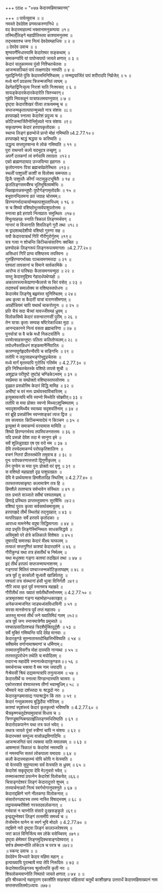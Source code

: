 +++
title = "०७७ केदारमहिमाख्यानम्"

+++
॥ पार्वत्युवाच ॥ ॥  
नमस्ते देवदेवेश प्रणमत्करुणानिधे ॥  
वद केदारमाहात्म्यं भक्तानामनुकम्पया ॥१॥  
तस्मिल्ँलिङ्गे महाप्रीतिस्तव काश्यामनुत्तमा ॥  
तद्भक्ताश्च जना नित्यं देवदेवमहाधियः ॥ २ ॥  
॥ देवदेव उवाच ॥ ॥  
शृण्वपर्णेभिधास्यामि केदारेश्वर सङ्कथाम् ॥  
समाकर्ण्यापि यां पापोप्यपापो जायते क्षणात् ॥ ३ ॥  
केदारं यातुकामस्य पुंसो निश्चितचेतसः ॥  
आजन्मसञ्चितं पापं तत्क्षणादेव नश्यति ॥ ४ ॥  
गृहाद्विनिर्गते पुंसि केदारमभिनिश्चितम् ॥ जन्मद्वयार्जितं पापं शरीरादपि निर्व्रजेत् ॥ ५ ॥  
मध्ये मार्गं प्रपन्नस्य त्रिजन्मजनितं त्वघम् ॥  
देहगेहाद्विनिःसृत्य निराशं याति निःश्वसत् ॥ ६ ॥  
सायङ्केदारकेदारकेदारेति त्रिरुच्चरन्॥  
गृहेपि निवसन्नूनं यात्राफलमवाप्नुयात् ॥ ७ ॥  
दृष्ट्वा केदारशिखरं पीत्वा तत्रत्यमम्बु च ॥  
सप्तजन्मकृतात्पापान्मुच्यते नात्र संशयः ॥८॥  
हरपापह्रदे स्नात्वा केदारेशं प्रपूज्य च ॥  
कोटिजन्मार्जितैनोभिर्मुच्यते नात्र संशयः ॥९॥  
सकृत्प्रणम्य केदारं हरपापकृतोदकः ॥  
स्थाप्य लिङ्गं हृदम्भोजे प्रान्ते मोक्षं गमिष्यति॥4.2.77.१०॥  
हरपापह्रदे श्राद्धं श्रद्धया यः करिष्यति ॥  
उद्धृत्य सप्तपुरुषान्स मे लोकं गमिष्यति ॥ ११ ॥  
पुरा राथन्तरे कल्पे यदभूदत्र तच्छृणु ॥  
अपर्णे दत्तकर्णा त्वं वर्णयामि तवाग्रतः ॥१२॥  
एको ब्राह्मणदायाद उज्जयिन्या इहागतः ॥  
कृतोपनयनः पित्रा ब्रह्मचर्यव्रतेस्थितः ॥१३॥  
स्थलीं पाशुपतीं काशीं स विलोक्य समन्ततः॥  
द्विजैः पाशुपतैः कीर्णां जटामुकुटभूषितैः ॥ १४ ॥  
कृतलिङ्गसमर्चैश्च भूतिभूषितवर्ष्मभिः ॥  
भिक्षाहृतान्नसन्तुष्टैः पुष्टैर्गङ्गामृतोदकैः ॥ १५ ॥  
बभूवानन्दितमना व्रतं जग्राह चोत्तमम्॥  
हिरण्यगर्भादाचार्यान्महत्पाशुपताभिधम् ॥ १६ ॥  
स च शिष्यो वशिष्ठोभूत्सर्वपाशुपतोत्तमः ॥  
स्नात्वा ह्रदे हरपापे नित्यप्रातः समुत्थितः ॥१७॥  
विभूत्याहरहः स्नाति त्रिकालं लिङ्गमर्चयन् ॥  
नान्तरं स विजानाति शिवलिङ्गे गुरौ तथा ॥१८॥  
स द्वादशाब्ददेशीयो वशिष्ठो गुरुणा सह ॥  
ययौ केदारयात्रार्थं गिरिं गौरीगुरोर्गुरुम् ॥१९॥  
यत्र गत्वा न शोचन्ति किञ्चित्संसारिणः क्वचित ॥  
प्राश्योदकं लिङ्गरूपं लिङ्गरूपत्वमागताः ॥4.2.77.२०॥  
असिधारं गिरिं प्राप्य वशिष्ठस्य तपस्विनः ॥  
गुरुर्हिरण्यगर्भाख्यः पञ्चत्वमगमत्तदा ॥ २१ ॥  
पश्यतां तापसानां च विमाने सार्वकामिके ॥  
आरोप्य तं पारिषदाः कैलासमनयन्मुदा ॥ २२ ॥  
यस्तु केदारमुद्दिश्य गेहादर्धपथेप्यहो ॥  
अकातरस्त्यजेत्प्राणान्कैलासे स चिरं वसेत् ॥ २३ ॥  
तदाश्चर्यं समालोक्य स वशिष्ठस्तपोधनः ॥  
केदारमेव लिङ्गेषु बह्वमंस्त सुनिश्चितम् ॥ २४॥  
अथ कृत्वा स कैदारीं यात्रां वाराणसीमगात् ॥  
अग्रहीन्नियमं चापि यथार्थं चाकरोत्पुनः ॥ ॥ २५ ॥  
प्रति चैत्रं सदा चैत्र्यां यावज्जीवमहं ध्रुवम् ॥  
विलोकयिष्ये केदारं वसन्वाराणसीं पुरीम् ॥ २६ ॥  
तेन यात्राः कृताः सम्यक् षष्टिरेकाधिका मुदा ॥  
आनन्दकानने नित्यं वसता ब्रह्मचारिणा ॥ २७ ॥  
पुनर्यात्रां स वै चक्रे मधौ निकटवर्तिनि ॥  
परमोत्साहसन्तुष्टः पलिता कलितोप्यलम्॥ २८ ॥  
तपोधनैस्तन्निधनं शङ्कमानैर्निवारितः ॥  
कारुण्यपूर्णहृदयैरन्यैरपि च सङ्गिभिः ॥ २९ ॥  
ततोपि न तदुत्साहभङ्गोभूद्दृढचेतसः ॥  
मध्ये मार्गं मृतस्यापि गुरोरिव गतिर्मम ॥ 4.2.77.३० ॥  
इति निश्चितचेतस्के वशिष्ठे तापसे शुचौ ॥  
अशूद्रान्न परीपुष्टे तुष्टोहं चण्डिकेऽभवम् ॥ ३१ ॥  
स्वप्रेमया स सम्प्रोक्तो वशिष्ठस्तापसोत्तमः ॥  
दृढव्रत प्रसन्नोस्मि केदारं विद्धि मामिह ॥ ३२ ॥  
अभीष्टं च वरं मत्तः प्रार्थयस्वाविचारितम् ॥  
इत्युक्तवत्यपि मयि स्वप्नो मिथ्येति सोब्रवीत्॥ ३३ ॥  
ततोपि स मया प्रोक्तः स्वप्नो मिथ्याऽशुचिष्मताम् ॥  
भवादृशाममिथ्यैव स्वाख्या सदृशवर्तिनाम् ॥ ३४ ॥  
वरं ब्रूहि प्रसन्नोस्मि स्वप्नशङ्कां त्यज द्विज ॥  
तव सत्त्ववतः किञ्चिन्मयादेयं न किञ्चन ॥ ३५ ॥  
इत्युक्तं मे समाकर्ण्य वरयामास मामिति ॥  
शिष्यो हिरण्यगर्भस्य तपस्विजनसत्तमः ॥ ३६ ॥  
यदि प्रसन्नो देवेश तदा मे सानुगा इमे ॥  
सर्वे शूलिन्नुग्राह्या एष एव वरो मम ॥ ३७ ॥  
देवि तस्येदमाकर्ण्य परोपकृतिशालिनः ॥  
वचनं नितरां प्रीतस्तथेति तमुवाच ह ॥ ३८ ॥  
पुनः परोपकरणात्तत्तपो द्विगुणीकृतम् ॥  
तेन पुण्येन स मया पुनः प्रोक्तो वरं वृणु ॥ ३९ ॥  
स वशिष्ठो महाप्राज्ञो दृढ पाशुपतव्रतः ॥  
देवि मे प्रार्थयामास हिमशैलादिह स्थितिम् ॥ 4.2.77.४० ॥  
ततस्तत्तपसाकृष्टः कलामात्रेण तत्र हि ॥  
हिमशैले ततश्चात्र सर्वभावेन संस्थितः ॥ ४१ ॥  
ततः प्रभाते सञ्जाते सर्वेषां पश्यतामहम् ॥  
हिमाद्रे प्रस्थितः प्राप्तस्तूयमानः सुरर्षिभिः ॥४२॥  
वशिष्ठं पुरतः कृत्वा सर्वसार्थसमायुतम् ॥  
हरपापह्रदे तीर्थे स्थितोहं तद्नुग्रहात् ॥ ४३ ॥  
मत्परिग्रहतः सर्वे हरपापे कृतोदकाः ॥  
आराध्य मामनेनैव वपुषा सिद्धिमागताः ॥ ४४ ॥  
तदा प्रभृति लिङ्गेस्मिन्स्थितः साधकसिद्धये ॥  
अविमुक्ते परे क्षेत्रे कलिकाले विशेषतः ॥ ४५॥  
तुषाराद्रिं समारुह्य केदारं वीक्ष्य यत्फलम् ॥  
तत्फलं सप्तगुणितं काश्यां केदारदर्शने ॥ ४६ ॥  
गौरीकुण्डं यथा तत्र हंसतीर्थं च निर्मलम् ॥  
यथा मधुस्रवा गङ्गा काश्यां तदखिलं तथा ॥ ४७ ॥  
इदं तीर्थं हरपापं सप्तजन्माघनाशनम् ॥  
गङ्गायां मिलितं पश्चाज्जन्मकोटिकृताघहम् ॥ ४८ ॥  
अत्र पूर्वं तु काकोलौ युध्यतौ खान्निपेततुः ॥  
पश्यतां तत्र संस्थानां हंसौ भूत्वा विनिर्गतौ ॥४९॥  
गौरि त्वया कृतं पूर्वं स्नानमत्र महाह्रदे ॥  
गौरीतीर्थं ततः ख्यातं सर्वतीर्थोत्तमोत्तमम् ॥ 4.2.77.५० ॥  
अत्रामृतस्रवा गङ्गा महामोहान्धकारहृत् ॥  
अनेकजन्मजनित जाड्यध्वंसविधायिनी ॥ ५१ ॥  
सरसा मानसेनात्र पूर्वं तप्तं महातपः ॥  
अतस्तु मानसं तीर्थं जने ख्यातिमिदं गतम् ॥५२॥  
अत्र पूर्वं जनः स्नानमात्रेणैव प्रमुच्यते ॥  
पश्चात्प्रसादितश्चाहं त्रिदशैर्मुक्तिदुर्दृशैः ॥ ५३ ॥  
सर्वे मुक्तिं गमिष्यन्ति यदि देवेह मानवाः ॥  
केदारकुण्डे सुस्नातास्तदोच्छित्तिर्भविष्यति ॥ ५४ ॥  
सर्वेषामेव वर्णानामाश्रमाणां च धर्मिणाम्॥  
तस्मात्तनुविसर्गेत्र मोक्षं दास्यति नान्यथा ॥ ५५ ॥  
ततस्तदुपरोधेन तथेति च मयोदितम् ॥  
तदारभ्य महादेवि स्नानात्केदारकुण्डतः॥॥ ५६ ॥  
समर्चनाच्च भक्त्या वै मम नाम जपादपि ॥  
नैःश्रेयसीं श्रियं दद्यामन्यत्रापि तनुत्यजाम ॥ ५७ ॥  
केदारतीर्थे यः स्नात्वा पिण्डान्दास्यति चात्वरः ॥  
एकोत्तरशतं वंश्यास्तस्य तीर्णा भवाम्बुधिम्॥ ५८ ॥  
भौमवारे यदा दर्शस्तदा यः श्राद्धदो नरः ॥  
केदारकुण्डमासाद्य गयाश्राद्धेन किं ततः ॥ ५९ ॥  
केदारं गन्तुकामस्य बुद्धिर्देया नरैरियम् ॥  
काश्यां स्पृशंस्त्वं केदारं कृतकृत्यो भविष्यसि ॥ 4.2.77.६० ॥  
चैत्रकृष्णचतुर्दश्यामुपवासं विधाय च ॥  
त्रिगण्डूषान्पिबन्प्रातर्हृल्लिङ्गमधितिष्ठति ॥ ६१ ॥  
केदारोदकपानेन यथा तत्र फलं भवेत् ॥  
तथात्र जायते पुंसां स्त्रीणां चापि न संशयः ॥ ६२ ॥  
केदारभक्तं सम्पूज्य वासोन्नद्रविणादिभिः ॥  
आजन्मजनितं पापं त्यक्त्वा याति ममालयम् ॥ ॥ ६३ ॥  
आषण्मासं त्रिकालं यः केदारेशं नमस्यति ॥  
तं नमस्यन्ति सततं लोकपाला यमादयः ॥ ६४ ॥  
कलौ केदारमाहात्म्यं योपि कोपि न वेत्स्यति ॥  
यो वेत्स्यति सुपुण्यात्मा सर्वं वेत्स्यति स ध्रुवम् ॥ ६५ ॥  
केदारेशं सकृद्दृष्ट्वा देवि मेऽनुचरो भवेत् ॥  
तस्मात्काश्यां प्रयत्नेन केदारेशं विलोकयेत् ॥६६॥  
चित्राङ्गदेश्वरं लिङ्गं केदारादुत्तरे शुभम् ॥  
तस्यार्चनान्नरो नित्यं स्वर्गभोगानुपाश्नुते ॥ ६७ ॥  
केदाराद्दक्षिणे भागे नीलकण्ठ विलोकनात् ॥  
संसारोरगदष्टस्य तस्य नास्ति विषाद्भयम् ॥ ६८ ॥  
तद्वायव्यम्बरीषेशो नरस्तदवलोकनात् ॥  
गर्भवासं न चाप्नोति संसारे दुःखसङ्कुले ॥६९॥  
इन्द्रद्युम्नेश्वरं लिङ्गं तत्समीपे समर्च्य च ॥  
तेजोमयेन यानेन स स्वर्ग भुवि मोदते ॥ 4.2.77.७० ॥  
तद्दक्षिणे नरो दृष्ट्वा लिङ्गं कालञ्जरेश्वरम् ॥  
जरां कालं विनिर्जित्य मम लोके वसेच्चिरम् ॥७१॥  
दृष्ट्वा क्षेमेश्वरं लिङ्गमुद्क्चित्राङ्गदेश्वरात् ॥  
सर्वत्र क्षेममाप्नोति लोकेऽत्र च परत्र च ॥७२॥  
॥ स्कन्द उवाच ॥ ॥  
देवदेवेन विन्ध्यारे केदार महिमा महान् ॥  
इत्याख्यायि पुराम्बायै मया तेपि निरूपितः ॥ ७३ ॥  
केदारेश्वरलिङ्गस्य श्रुत्वोत्पत्तिं कृती नरः ॥  
शिवलोकमवाप्नोति निष्पापो जायते क्षणात् ॥ ७४ ॥ ॥  
इति श्रीस्कान्दे महापुराण एकाशीति साहस्र्यां संहितायां चतुर्थे काशीखण्ड उत्तरार्धे केदारमहिमाख्यानं नाम सप्तसप्ततितमोऽध्यायः ॥७७॥
